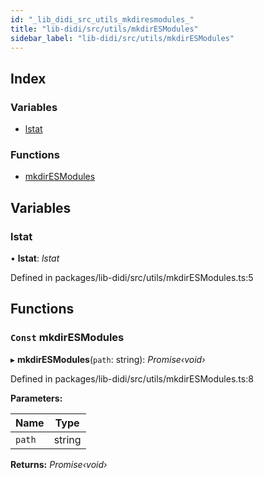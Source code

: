 ```yaml
---
id: "_lib_didi_src_utils_mkdiresmodules_"
title: "lib-didi/src/utils/mkdirESModules"
sidebar_label: "lib-didi/src/utils/mkdirESModules"
---
```


## Index

### Variables

* [lstat](_lib_didi_src_utils_mkdiresmodules_.md#lstat)

### Functions

* [mkdirESModules](_lib_didi_src_utils_mkdiresmodules_.md#const-mkdiresmodules)

## Variables

### <a id="lstat" name="lstat"></a>  lstat

• **lstat**: *lstat*

Defined in packages/lib-didi/src/utils/mkdirESModules.ts:5

## Functions

### <a id="const-mkdiresmodules" name="const-mkdiresmodules"></a> `Const` mkdirESModules

▸ **mkdirESModules**(`path`: string): *Promise‹void›*

Defined in packages/lib-didi/src/utils/mkdirESModules.ts:8

**Parameters:**

Name | Type |
------ | ------ |
`path` | string |

**Returns:** *Promise‹void›*
